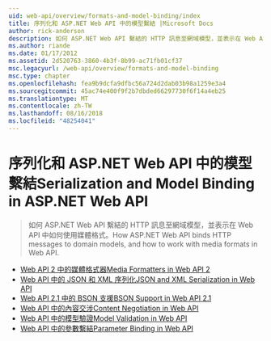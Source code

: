 ```yaml
---
uid: web-api/overview/formats-and-model-binding/index
title: 序列化和 ASP.NET Web API 中的模型繫結 |Microsoft Docs
author: rick-anderson
description: 如何 ASP.NET Web API 繫結的 HTTP 訊息至網域模型，並表示在 Web API 中如何使用媒體格式。
ms.author: riande
ms.date: 01/17/2012
ms.assetid: 2d520763-3860-4b3f-8b99-ac71fb01cf37
msc.legacyurl: /web-api/overview/formats-and-model-binding
msc.type: chapter
ms.openlocfilehash: fea9b9dcfa9dfbc56a724d2dab03b98a1259e3a4
ms.sourcegitcommit: 45ac74e400f9f2b7dbded66297730f6f14a4eb25
ms.translationtype: MT
ms.contentlocale: zh-TW
ms.lasthandoff: 08/16/2018
ms.locfileid: "48254041"
---
```

<a name="serialization-and-model-binding-in-aspnet-web-api"></a><span data-ttu-id="f29fa-103">序列化和 ASP.NET Web API 中的模型繫結</span><span class="sxs-lookup"><span data-stu-id="f29fa-103">Serialization and Model Binding in ASP.NET Web API</span></span>
====================
> <span data-ttu-id="f29fa-104">如何 ASP.NET Web API 繫結的 HTTP 訊息至網域模型，並表示在 Web API 中如何使用媒體格式。</span><span class="sxs-lookup"><span data-stu-id="f29fa-104">How ASP.NET Web API binds HTTP messages to domain models, and how to work with media formats in Web API.</span></span>


- [<span data-ttu-id="f29fa-105">Web API 2 中的媒體格式器</span><span class="sxs-lookup"><span data-stu-id="f29fa-105">Media Formatters in Web API 2</span></span>](media-formatters.md)
- [<span data-ttu-id="f29fa-106">Web API 中的 JSON 和 XML 序列化</span><span class="sxs-lookup"><span data-stu-id="f29fa-106">JSON and XML Serialization in Web API</span></span>](json-and-xml-serialization.md)
- [<span data-ttu-id="f29fa-107">Web API 2.1 中的 BSON 支援</span><span class="sxs-lookup"><span data-stu-id="f29fa-107">BSON Support in Web API 2.1</span></span>](bson-support-in-web-api-21.md)
- [<span data-ttu-id="f29fa-108">Web API 中的內容交涉</span><span class="sxs-lookup"><span data-stu-id="f29fa-108">Content Negotiation in Web API</span></span>](content-negotiation.md)
- [<span data-ttu-id="f29fa-109">Web API 中的模型驗證</span><span class="sxs-lookup"><span data-stu-id="f29fa-109">Model Validation in Web API</span></span>](model-validation-in-aspnet-web-api.md)
- [<span data-ttu-id="f29fa-110">Web API 中的參數繫結</span><span class="sxs-lookup"><span data-stu-id="f29fa-110">Parameter Binding in Web API</span></span>](parameter-binding-in-aspnet-web-api.md)
